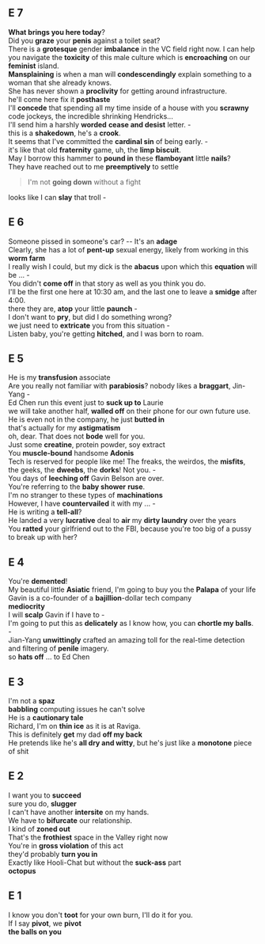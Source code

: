 ## E 7 

**What brings you here today**?  
Did you **graze** your **penis** against a toilet seat?  
There is a **grotesque** gender **imbalance** in the VC field right now. I can help you navigate the **toxicity** of this male culture which is **encroaching** on our **feminist** island.   
**Mansplaining** is when a man will **condescendingly** explain something to a woman that she already knows.  
She has never shown a **proclivity** for getting around infrastructure.  
he'll come here fix it **posthaste**  
I'll **concede** that spending all my time inside of a house with you **scrawny** code jockeys, the incredible shrinking Hendricks...  
I'll send him a harshly **worded** **cease and desist** letter. -  
this is a **shakedown**, he's a **crook**.  
It seems that I've committed the **cardinal sin** of being early. -  
it's like that old **fraternity** game, uh, the **limp biscuit**.    
May I borrow this hammer to **pound in** these **flamboyant** little **nails**?  
They have reached out to me **preemptively** to settle  
> I'm not **going down** without a fight  

looks like I can **slay** that troll -  

## E 6 

Someone pissed in someone's car? -- It's an **adage**  
Clearly, she has a lot of **pent-up** sexual energy, likely from working in this **worm farm**  
I really wish I could, but my dick is the **abacus** upon which this **equation** will be ... -  
You didn't **come off** in that story as well as you think you do.  
I'll be the first one here at 10:30 am, and the last one to leave a **smidge** after 4:00.  
there they are, **atop** your little **paunch** -  
I don't want to **pry**, but did I do something wrong?  
we just need to **extricate** you from this situation -  
Listen baby, you're getting **hitched**, and I was born to roam.  

## E 5 
He is my **transfusion** associate  
Are you really not familiar with **parabiosis**? 
nobody likes a **braggart**, Jin-Yang -  
Ed Chen run this event just to **suck up to** Laurie  
we will take another half, **walled off** on their phone for our own future use. 
He is even not in the company, he just **butted in**  
that's actually for my **astigmatism**  
oh, dear. That does not **bode** well for you.  
Just some **creatine**, protein powder, soy extract  
You **muscle-bound** handsome **Adonis**  
Tech is reserved for people like me! The freaks, the weirdos, the **misfits**, the geeks, the **dweebs**, the **dorks**! Not you. -   
You days of **leeching off** Gavin Belson are over.  
You're referring to the **baby shower** **ruse**.  
I'm no stranger to these types of **machinations**  
However, I have **countervailed** it with my ... -  
He is writing a **tell-all**?  
He landed a very **lucrative** deal to **air** my **dirty laundry** over the years  
You **ratted** your girlfriend out to the FBI, because you're too big of a pussy to break up with her?  

## E 4 
You're **demented**!  
My beautiful little **Asiatic** friend, I'm going to buy you the **Palapa** of your life  
Gavin is a co-founder of a **bajillion**-dollar tech company  
**mediocrity**  
I will **scalp** Gavin if I have to -  
I'm going to put this as **delicately** as I know how, you can **chortle my balls**. -  
Jian-Yang **unwittingly** crafted an amazing toll for the real-time detection and filtering of **penile** imagery.  
so **hats off** ... to Ed Chen   

## E 3
I'm not a **spaz**  
**babbling** computing issues he can't solve  
He is a **cautionary tale**  
Richard, I'm on **thin ice** as it is at Raviga.  
This is definitely **get** my dad **off my back**  
He pretends like he's **all dry and witty**, but he's just like a **monotone** piece of shit   


## E 2 
I want you to **succeed**  
sure you do, **slugger**  
I can't have another **intersite** on my hands.  
We have to **bifurcate** our relationship.  
I kind of **zoned out**  
That's the **frothiest** space in the Valley right now  
You're in **gross violation** of this act  
they'd probably **turn you in**  
Exactly like Hooli-Chat but without the **suck-ass** part  
**octopus**  

## E 1 
I know you don't **toot** for your own burn, I'll do it for you.  
If I say **pivot**, we **pivot**  
**the balls on you**  


